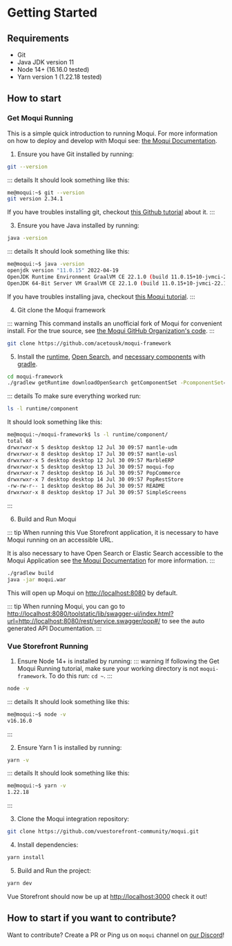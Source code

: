 # Getting Started

## Requirements
- Git
- Java JDK version 11
- Node 14+ (16.16.0 tested)
- Yarn version 1 (1.22.18 tested)

## How to start

### Get Moqui Running
This is a simple quick introduction to running Moqui. For more information on how to deploy and develop with Moqui see: [the Moqui Documentation](https://moqui.org/m/docs/framework/Run+and+Deploy#a1.QuickStart).

1. Ensure you have Git installed by running:
```bash
git --version 
```
::: details
It should look something like this:
```bash
me@moqui:~$ git --version
git version 2.34.1
```
If you have troubles installing git, checkout [this Github tutorial](https://github.com/git-guides/install-git) about it.
:::

3. Ensure you have Java installed by running:
```bash
java -version
```
::: details
It should look something like this:
```bash
me@moqui:~$ java -version
openjdk version "11.0.15" 2022-04-19
OpenJDK Runtime Environment GraalVM CE 22.1.0 (build 11.0.15+10-jvmci-22.1-b06)
OpenJDK 64-Bit Server VM GraalVM CE 22.1.0 (build 11.0.15+10-jvmci-22.1-b06, mixed mode, sharing)
```
If you have troubles installing java, checkout [this Moqui tutorial](https://moqui.org/m/docs/framework/Run+and+Deploy#RequiredSoftwareJavaJDK11andElasticSearch).
:::

4. Git clone the Moqui framework

::: warning
This command installs an unofficial fork of Moqui for convenient install. For the true source, see [the Moqui GitHub Organization's code](https://github.com/moqui).
:::

```bash
git clone https://github.com/acetousk/moqui-framework
```

5. Install the [runtime](https://github.com/moqui/moqui-runtime), [Open Search](https://opensearch.org/), and [necessary components](https://github.com/acetousk/moqui-framework/blob/afb99750bed5c0e0166bb74ec50643e6e1f8aa6a/myaddons.xml#L24) with [gradle](https://gradle.org/).
```bash
cd moqui-framework 
./gradlew getRuntime downloadOpenSearch getComponentSet -PcomponentSet=vue-storefront
```

::: details
To make sure everything worked run:
```bash
ls -l runtime/component
```

It should look something like this:
```bash
me@moqui:~/moqui-framework$ ls -l runtime/component/
total 68
drwxrwxr-x 5 desktop desktop 12 Jul 30 09:57 mantle-udm
drwxrwxr-x 8 desktop desktop 17 Jul 30 09:57 mantle-usl
drwxrwxr-x 5 desktop desktop 12 Jul 30 09:57 MarbleERP
drwxrwxr-x 5 desktop desktop 13 Jul 30 09:57 moqui-fop
drwxrwxr-x 7 desktop desktop 16 Jul 30 09:57 PopCommerce
drwxrwxr-x 7 desktop desktop 14 Jul 30 09:57 PopRestStore
-rw-rw-r-- 1 desktop desktop 86 Jul 30 09:57 README
drwxrwxr-x 8 desktop desktop 17 Jul 30 09:57 SimpleScreens
```
:::

6. Build and Run Moqui

::: tip
When running this Vue Storefront application, it is necessary to have Moqui running on an accessible URL. 

It is also necessary to have Open Search or Elastic Search accessible to the Moqui Application see [the Moqui Documentation](https://moqui.org/m/docs/framework/Run+and+Deploy#a7.ElasticSearchConfigurationandInstall) for more information.
:::

```bash
./gradlew build
java -jar moqui.war
```

This will open up Moqui on [http://localhost:8080](http://localhost:8080) by default.

::: tip
When running Moqui, you can go to [http://localhost:8080/toolstatic/lib/swagger-ui/index.html?url=http://localhost:8080/rest/service.swagger/pop#/](http://localhost:8080/toolstatic/lib/swagger-ui/index.html?url=http://localhost:8080/rest/service.swagger/pop#/) to see the auto generated API Documentation.
:::

### Vue Storefront Running

1. Ensure Node 14+ is installed by running:
::: warning
If following the Get Moqui Running tutorial, make sure your working directory is not `moqui-framework`. To do this run: `cd ~`.
:::

```bash
node -v
```
::: details
It should look something like this:
```bash
me@moqui:~$ node -v
v16.16.0
```
:::

2. Ensure Yarn 1 is installed by running:
```bash
yarn -v
```
::: details
It should look something like this:
```bash
me@moqui:~$ yarn -v
1.22.18
```
:::

3. Clone the Moqui integration repository:
```bash
git clone https://github.com/vuestorefront-community/moqui.git
```

4. Install dependencies:
```bash
yarn install
```

5. Build and Run the project:
```bash
yarn dev
```

Vue Storefront should now be up at [http://localhost:3000](http://localhost:3000) check it out!

## How to start if you want to contribute?

Want to contribute? Create a PR or Ping us on `moqui` channel on [our Discord](https://discord.vuestorefront.io)!
